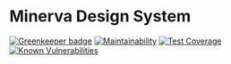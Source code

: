 # Minerva Design System

[![Greenkeeper badge](https://badges.greenkeeper.io/ufrj-lab/design-system.svg)](https://greenkeeper.io/)
[![Maintainability](https://api.codeclimate.com/v1/badges/feacd55fbd2bd6f9548f/maintainability)](https://codeclimate.com/github/ufrj-lab/design-system/maintainability)
[![Test Coverage](https://api.codeclimate.com/v1/badges/feacd55fbd2bd6f9548f/test_coverage)](https://codeclimate.com/github/ufrj-lab/design-system/test_coverage)
[![Known Vulnerabilities](https://snyk.io/test/github/ufrj-lab/design-system/badge.svg)](https://snyk.io/test/github/ufrj-lab/design-system) 
